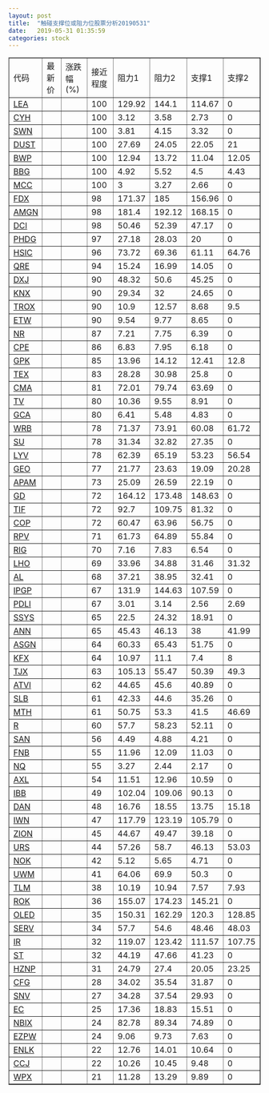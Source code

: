 ```yaml
---
layout: post
title:  "触碰支撑位或阻力位股票分析20190531"
date:   2019-05-31 01:35:59
categories: stock
---
```

<script type="text/javascript">
var stockList = []
stockList.push('gb_lea');
stockList.push('gb_cyh');
stockList.push('gb_swn');
stockList.push('gb_dust');
stockList.push('gb_bwp');
stockList.push('gb_bbg');
stockList.push('gb_mcc');
stockList.push('gb_fdx');
stockList.push('gb_amgn');
stockList.push('gb_dci');
stockList.push('gb_phdg');
stockList.push('gb_hsic');
stockList.push('gb_qre');
stockList.push('gb_dxj');
stockList.push('gb_knx');
stockList.push('gb_trox');
stockList.push('gb_etw');
stockList.push('gb_nr');
stockList.push('gb_cpe');
stockList.push('gb_gpk');
stockList.push('gb_tex');
stockList.push('gb_cma');
stockList.push('gb_tv');
stockList.push('gb_gca');
stockList.push('gb_wrb');
stockList.push('gb_su');
stockList.push('gb_lyv');
stockList.push('gb_geo');
stockList.push('gb_apam');
stockList.push('gb_gd');
stockList.push('gb_tif');
stockList.push('gb_cop');
stockList.push('gb_rpv');
stockList.push('gb_rig');
stockList.push('gb_lho');
stockList.push('gb_al');
stockList.push('gb_ipgp');
stockList.push('gb_pdli');
stockList.push('gb_ssys');
stockList.push('gb_ann');
stockList.push('gb_asgn');
stockList.push('gb_kfx');
stockList.push('gb_tjx');
stockList.push('gb_atvi');
stockList.push('gb_slb');
stockList.push('gb_mth');
stockList.push('gb_r');
stockList.push('gb_san');
stockList.push('gb_fnb');
stockList.push('gb_nq');
stockList.push('gb_axl');
stockList.push('gb_ibb');
stockList.push('gb_dan');
stockList.push('gb_iwn');
stockList.push('gb_zion');
stockList.push('gb_urs');
stockList.push('gb_nok');
stockList.push('gb_uwm');
stockList.push('gb_tlm');
stockList.push('gb_rok');
stockList.push('gb_oled');
stockList.push('gb_serv');
stockList.push('gb_ir');
stockList.push('gb_st');
stockList.push('gb_hznp');
stockList.push('gb_cfg');
stockList.push('gb_snv');
stockList.push('gb_ec');
stockList.push('gb_nbix');
stockList.push('gb_ezpw');
stockList.push('gb_enlk');
stockList.push('gb_ccj');
stockList.push('gb_wpx');
</script>
<table border="1">
 <tr>
 <td>代码</td>
 <td>最新价</td>
 <td>涨跌幅(%)</td>
 <td>接近程度</td>
 <td>阻力1</td>
 <td>阻力2</td>
 <td>支撑1</td>
 <td>支撑2</td>
</tr>
  <tr id="lea" class="red">
  <td><a href="http://stock.finance.sina.com.cn/usstock/quotes/LEA.html" target="_blank">LEA</a></td><td></td><td></td><td>100</td><td>129.92</td><td>144.1</td><td>114.67</td><td>0</td></tr>
  <tr id="cyh" class="green">
  <td><a href="http://stock.finance.sina.com.cn/usstock/quotes/CYH.html" target="_blank">CYH</a></td><td></td><td></td><td>100</td><td>3.12</td><td>3.58</td><td>2.73</td><td>0</td></tr>
  <tr id="swn" class="red">
  <td><a href="http://stock.finance.sina.com.cn/usstock/quotes/SWN.html" target="_blank">SWN</a></td><td></td><td></td><td>100</td><td>3.81</td><td>4.15</td><td>3.32</td><td>0</td></tr>
  <tr id="dust" class="green">
  <td><a href="http://stock.finance.sina.com.cn/usstock/quotes/DUST.html" target="_blank">DUST</a></td><td></td><td></td><td>100</td><td>27.69</td><td>24.05</td><td>22.05</td><td>21</td></tr>
  <tr id="bwp" class="green">
  <td><a href="http://stock.finance.sina.com.cn/usstock/quotes/BWP.html" target="_blank">BWP</a></td><td></td><td></td><td>100</td><td>12.94</td><td>13.72</td><td>11.04</td><td>12.05</td></tr>
  <tr id="bbg" class="red">
  <td><a href="http://stock.finance.sina.com.cn/usstock/quotes/BBG.html" target="_blank">BBG</a></td><td></td><td></td><td>100</td><td>4.92</td><td>5.52</td><td>4.5</td><td>4.43</td></tr>
  <tr id="mcc" class="green">
  <td><a href="http://stock.finance.sina.com.cn/usstock/quotes/MCC.html" target="_blank">MCC</a></td><td></td><td></td><td>100</td><td>3</td><td>3.27</td><td>2.66</td><td>0</td></tr>
  <tr id="fdx" class="green">
  <td><a href="http://stock.finance.sina.com.cn/usstock/quotes/FDX.html" target="_blank">FDX</a></td><td></td><td></td><td>98</td><td>171.37</td><td>185</td><td>156.96</td><td>0</td></tr>
  <tr id="amgn" class="green">
  <td><a href="http://stock.finance.sina.com.cn/usstock/quotes/AMGN.html" target="_blank">AMGN</a></td><td></td><td></td><td>98</td><td>181.4</td><td>192.12</td><td>168.15</td><td>0</td></tr>
  <tr id="dci" class="green">
  <td><a href="http://stock.finance.sina.com.cn/usstock/quotes/DCI.html" target="_blank">DCI</a></td><td></td><td></td><td>98</td><td>50.46</td><td>52.39</td><td>47.17</td><td>0</td></tr>
  <tr id="phdg" class="red">
  <td><a href="http://stock.finance.sina.com.cn/usstock/quotes/PHDG.html" target="_blank">PHDG</a></td><td></td><td></td><td>97</td><td>27.18</td><td>28.03</td><td>20</td><td>0</td></tr>
  <tr id="hsic" class="green">
  <td><a href="http://stock.finance.sina.com.cn/usstock/quotes/HSIC.html" target="_blank">HSIC</a></td><td></td><td></td><td>96</td><td>73.72</td><td>69.36</td><td>61.11</td><td>64.76</td></tr>
  <tr id="qre" class="red">
  <td><a href="http://stock.finance.sina.com.cn/usstock/quotes/QRE.html" target="_blank">QRE</a></td><td></td><td></td><td>94</td><td>15.24</td><td>16.99</td><td>14.05</td><td>0</td></tr>
  <tr id="dxj" class="red">
  <td><a href="http://stock.finance.sina.com.cn/usstock/quotes/DXJ.html" target="_blank">DXJ</a></td><td></td><td></td><td>90</td><td>48.32</td><td>50.6</td><td>45.25</td><td>0</td></tr>
  <tr id="knx" class="red">
  <td><a href="http://stock.finance.sina.com.cn/usstock/quotes/KNX.html" target="_blank">KNX</a></td><td></td><td></td><td>90</td><td>29.34</td><td>32</td><td>24.65</td><td>0</td></tr>
  <tr id="trox" class="green">
  <td><a href="http://stock.finance.sina.com.cn/usstock/quotes/TROX.html" target="_blank">TROX</a></td><td></td><td></td><td>90</td><td>10.9</td><td>12.57</td><td>8.68</td><td>9.5</td></tr>
  <tr id="etw" class="red">
  <td><a href="http://stock.finance.sina.com.cn/usstock/quotes/ETW.html" target="_blank">ETW</a></td><td></td><td></td><td>90</td><td>9.54</td><td>9.77</td><td>8.65</td><td>0</td></tr>
  <tr id="nr" class="red">
  <td><a href="http://stock.finance.sina.com.cn/usstock/quotes/NR.html" target="_blank">NR</a></td><td></td><td></td><td>87</td><td>7.21</td><td>7.75</td><td>6.39</td><td>0</td></tr>
  <tr id="cpe" class="red">
  <td><a href="http://stock.finance.sina.com.cn/usstock/quotes/CPE.html" target="_blank">CPE</a></td><td></td><td></td><td>86</td><td>6.83</td><td>7.95</td><td>6.18</td><td>0</td></tr>
  <tr id="gpk" class="green">
  <td><a href="http://stock.finance.sina.com.cn/usstock/quotes/GPK.html" target="_blank">GPK</a></td><td></td><td></td><td>85</td><td>13.96</td><td>14.12</td><td>12.41</td><td>12.8</td></tr>
  <tr id="tex" class="red">
  <td><a href="http://stock.finance.sina.com.cn/usstock/quotes/TEX.html" target="_blank">TEX</a></td><td></td><td></td><td>83</td><td>28.28</td><td>30.98</td><td>25.8</td><td>0</td></tr>
  <tr id="cma" class="red">
  <td><a href="http://stock.finance.sina.com.cn/usstock/quotes/CMA.html" target="_blank">CMA</a></td><td></td><td></td><td>81</td><td>72.01</td><td>79.74</td><td>63.69</td><td>0</td></tr>
  <tr id="tv" class="red">
  <td><a href="http://stock.finance.sina.com.cn/usstock/quotes/TV.html" target="_blank">TV</a></td><td></td><td></td><td>80</td><td>10.36</td><td>9.55</td><td>8.91</td><td>0</td></tr>
  <tr id="gca" class="green">
  <td><a href="http://stock.finance.sina.com.cn/usstock/quotes/GCA.html" target="_blank">GCA</a></td><td></td><td></td><td>80</td><td>6.41</td><td>5.48</td><td>4.83</td><td>0</td></tr>
  <tr id="wrb" class="green">
  <td><a href="http://stock.finance.sina.com.cn/usstock/quotes/WRB.html" target="_blank">WRB</a></td><td></td><td></td><td>78</td><td>71.37</td><td>73.91</td><td>60.08</td><td>61.72</td></tr>
  <tr id="su" class="red">
  <td><a href="http://stock.finance.sina.com.cn/usstock/quotes/SU.html" target="_blank">SU</a></td><td></td><td></td><td>78</td><td>31.34</td><td>32.82</td><td>27.35</td><td>0</td></tr>
  <tr id="lyv" class="red">
  <td><a href="http://stock.finance.sina.com.cn/usstock/quotes/LYV.html" target="_blank">LYV</a></td><td></td><td></td><td>78</td><td>62.39</td><td>65.19</td><td>53.23</td><td>56.54</td></tr>
  <tr id="geo" class="red">
  <td><a href="http://stock.finance.sina.com.cn/usstock/quotes/GEO.html" target="_blank">GEO</a></td><td></td><td></td><td>77</td><td>21.77</td><td>23.63</td><td>19.09</td><td>20.28</td></tr>
  <tr id="apam" class="red">
  <td><a href="http://stock.finance.sina.com.cn/usstock/quotes/APAM.html" target="_blank">APAM</a></td><td></td><td></td><td>73</td><td>25.09</td><td>26.59</td><td>22.19</td><td>0</td></tr>
  <tr id="gd" class="red">
  <td><a href="http://stock.finance.sina.com.cn/usstock/quotes/GD.html" target="_blank">GD</a></td><td></td><td></td><td>72</td><td>164.12</td><td>173.48</td><td>148.63</td><td>0</td></tr>
  <tr id="tif" class="red">
  <td><a href="http://stock.finance.sina.com.cn/usstock/quotes/TIF.html" target="_blank">TIF</a></td><td></td><td></td><td>72</td><td>92.7</td><td>109.75</td><td>81.32</td><td>0</td></tr>
  <tr id="cop" class="red">
  <td><a href="http://stock.finance.sina.com.cn/usstock/quotes/COP.html" target="_blank">COP</a></td><td></td><td></td><td>72</td><td>60.47</td><td>63.96</td><td>56.75</td><td>0</td></tr>
  <tr id="rpv" class="red">
  <td><a href="http://stock.finance.sina.com.cn/usstock/quotes/RPV.html" target="_blank">RPV</a></td><td></td><td></td><td>71</td><td>61.73</td><td>64.89</td><td>55.84</td><td>0</td></tr>
  <tr id="rig" class="green">
  <td><a href="http://stock.finance.sina.com.cn/usstock/quotes/RIG.html" target="_blank">RIG</a></td><td></td><td></td><td>70</td><td>7.16</td><td>7.83</td><td>6.54</td><td>0</td></tr>
  <tr id="lho" class="green">
  <td><a href="http://stock.finance.sina.com.cn/usstock/quotes/LHO.html" target="_blank">LHO</a></td><td></td><td></td><td>69</td><td>33.96</td><td>34.88</td><td>31.46</td><td>31.32</td></tr>
  <tr id="al" class="red">
  <td><a href="http://stock.finance.sina.com.cn/usstock/quotes/AL.html" target="_blank">AL</a></td><td></td><td></td><td>68</td><td>37.21</td><td>38.95</td><td>32.41</td><td>0</td></tr>
  <tr id="ipgp" class="red">
  <td><a href="http://stock.finance.sina.com.cn/usstock/quotes/IPGP.html" target="_blank">IPGP</a></td><td></td><td></td><td>67</td><td>131.9</td><td>144.63</td><td>107.59</td><td>0</td></tr>
  <tr id="pdli" class="red">
  <td><a href="http://stock.finance.sina.com.cn/usstock/quotes/PDLI.html" target="_blank">PDLI</a></td><td></td><td></td><td>67</td><td>3.01</td><td>3.14</td><td>2.56</td><td>2.69</td></tr>
  <tr id="ssys" class="red">
  <td><a href="http://stock.finance.sina.com.cn/usstock/quotes/SSYS.html" target="_blank">SSYS</a></td><td></td><td></td><td>65</td><td>22.5</td><td>24.32</td><td>18.91</td><td>0</td></tr>
  <tr id="ann" class="red">
  <td><a href="http://stock.finance.sina.com.cn/usstock/quotes/ANN.html" target="_blank">ANN</a></td><td></td><td></td><td>65</td><td>45.43</td><td>46.13</td><td>38</td><td>41.99</td></tr>
  <tr id="asgn" class="green">
  <td><a href="http://stock.finance.sina.com.cn/usstock/quotes/ASGN.html" target="_blank">ASGN</a></td><td></td><td></td><td>64</td><td>60.33</td><td>65.43</td><td>51.75</td><td>0</td></tr>
  <tr id="kfx" class="green">
  <td><a href="http://stock.finance.sina.com.cn/usstock/quotes/KFX.html" target="_blank">KFX</a></td><td></td><td></td><td>64</td><td>10.97</td><td>11.1</td><td>7.4</td><td>8</td></tr>
  <tr id="tjx" class="green">
  <td><a href="http://stock.finance.sina.com.cn/usstock/quotes/TJX.html" target="_blank">TJX</a></td><td></td><td></td><td>63</td><td>105.13</td><td>55.47</td><td>50.39</td><td>49.3</td></tr>
  <tr id="atvi" class="red">
  <td><a href="http://stock.finance.sina.com.cn/usstock/quotes/ATVI.html" target="_blank">ATVI</a></td><td></td><td></td><td>62</td><td>44.65</td><td>45.6</td><td>40.89</td><td>0</td></tr>
  <tr id="slb" class="green">
  <td><a href="http://stock.finance.sina.com.cn/usstock/quotes/SLB.html" target="_blank">SLB</a></td><td></td><td></td><td>61</td><td>42.33</td><td>44.6</td><td>35.26</td><td>0</td></tr>
  <tr id="mth" class="red">
  <td><a href="http://stock.finance.sina.com.cn/usstock/quotes/MTH.html" target="_blank">MTH</a></td><td></td><td></td><td>61</td><td>50.75</td><td>53.3</td><td>41.5</td><td>46.69</td></tr>
  <tr id="r" class="green">
  <td><a href="http://stock.finance.sina.com.cn/usstock/quotes/R.html" target="_blank">R</a></td><td></td><td></td><td>60</td><td>57.7</td><td>58.23</td><td>52.11</td><td>0</td></tr>
  <tr id="san" class="red">
  <td><a href="http://stock.finance.sina.com.cn/usstock/quotes/SAN.html" target="_blank">SAN</a></td><td></td><td></td><td>56</td><td>4.49</td><td>4.88</td><td>4.21</td><td>0</td></tr>
  <tr id="fnb" class="green">
  <td><a href="http://stock.finance.sina.com.cn/usstock/quotes/FNB.html" target="_blank">FNB</a></td><td></td><td></td><td>55</td><td>11.96</td><td>12.09</td><td>11.03</td><td>0</td></tr>
  <tr id="nq" class="green">
  <td><a href="http://stock.finance.sina.com.cn/usstock/quotes/NQ.html" target="_blank">NQ</a></td><td></td><td></td><td>55</td><td>3.27</td><td>2.44</td><td>2.17</td><td>0</td></tr>
  <tr id="axl" class="green">
  <td><a href="http://stock.finance.sina.com.cn/usstock/quotes/AXL.html" target="_blank">AXL</a></td><td></td><td></td><td>54</td><td>11.51</td><td>12.96</td><td>10.59</td><td>0</td></tr>
  <tr id="ibb" class="red">
  <td><a href="http://stock.finance.sina.com.cn/usstock/quotes/IBB.html" target="_blank">IBB</a></td><td></td><td></td><td>49</td><td>102.04</td><td>109.06</td><td>90.13</td><td>0</td></tr>
  <tr id="dan" class="green">
  <td><a href="http://stock.finance.sina.com.cn/usstock/quotes/DAN.html" target="_blank">DAN</a></td><td></td><td></td><td>48</td><td>16.76</td><td>18.55</td><td>13.75</td><td>15.18</td></tr>
  <tr id="iwn" class="red">
  <td><a href="http://stock.finance.sina.com.cn/usstock/quotes/IWN.html" target="_blank">IWN</a></td><td></td><td></td><td>47</td><td>117.79</td><td>123.19</td><td>105.79</td><td>0</td></tr>
  <tr id="zion" class="red">
  <td><a href="http://stock.finance.sina.com.cn/usstock/quotes/ZION.html" target="_blank">ZION</a></td><td></td><td></td><td>45</td><td>44.67</td><td>49.47</td><td>39.18</td><td>0</td></tr>
  <tr id="urs" class="green">
  <td><a href="http://stock.finance.sina.com.cn/usstock/quotes/URS.html" target="_blank">URS</a></td><td></td><td></td><td>44</td><td>57.26</td><td>58.7</td><td>46.13</td><td>53.03</td></tr>
  <tr id="nok" class="red">
  <td><a href="http://stock.finance.sina.com.cn/usstock/quotes/NOK.html" target="_blank">NOK</a></td><td></td><td></td><td>42</td><td>5.12</td><td>5.65</td><td>4.71</td><td>0</td></tr>
  <tr id="uwm" class="red">
  <td><a href="http://stock.finance.sina.com.cn/usstock/quotes/UWM.html" target="_blank">UWM</a></td><td></td><td></td><td>41</td><td>64.06</td><td>69.9</td><td>50.3</td><td>0</td></tr>
  <tr id="tlm" class="green">
  <td><a href="http://stock.finance.sina.com.cn/usstock/quotes/TLM.html" target="_blank">TLM</a></td><td></td><td></td><td>38</td><td>10.19</td><td>10.94</td><td>7.57</td><td>7.93</td></tr>
  <tr id="rok" class="green">
  <td><a href="http://stock.finance.sina.com.cn/usstock/quotes/ROK.html" target="_blank">ROK</a></td><td></td><td></td><td>36</td><td>155.07</td><td>174.23</td><td>145.21</td><td>0</td></tr>
  <tr id="oled" class="red">
  <td><a href="http://stock.finance.sina.com.cn/usstock/quotes/OLED.html" target="_blank">OLED</a></td><td></td><td></td><td>35</td><td>150.31</td><td>162.29</td><td>120.3</td><td>128.85</td></tr>
  <tr id="serv" class="red">
  <td><a href="http://stock.finance.sina.com.cn/usstock/quotes/SERV.html" target="_blank">SERV</a></td><td></td><td></td><td>34</td><td>57.7</td><td>54.6</td><td>48.46</td><td>48.03</td></tr>
  <tr id="ir" class="green">
  <td><a href="http://stock.finance.sina.com.cn/usstock/quotes/IR.html" target="_blank">IR</a></td><td></td><td></td><td>32</td><td>119.07</td><td>123.42</td><td>111.57</td><td>107.75</td></tr>
  <tr id="st" class="red">
  <td><a href="http://stock.finance.sina.com.cn/usstock/quotes/ST.html" target="_blank">ST</a></td><td></td><td></td><td>32</td><td>44.19</td><td>47.66</td><td>41.23</td><td>0</td></tr>
  <tr id="hznp" class="red">
  <td><a href="http://stock.finance.sina.com.cn/usstock/quotes/HZNP.html" target="_blank">HZNP</a></td><td></td><td></td><td>31</td><td>24.79</td><td>27.4</td><td>20.05</td><td>23.25</td></tr>
  <tr id="cfg" class="red">
  <td><a href="http://stock.finance.sina.com.cn/usstock/quotes/CFG.html" target="_blank">CFG</a></td><td></td><td></td><td>28</td><td>34.02</td><td>35.54</td><td>31.87</td><td>0</td></tr>
  <tr id="snv" class="red">
  <td><a href="http://stock.finance.sina.com.cn/usstock/quotes/SNV.html" target="_blank">SNV</a></td><td></td><td></td><td>27</td><td>34.28</td><td>37.54</td><td>29.93</td><td>0</td></tr>
  <tr id="ec" class="red">
  <td><a href="http://stock.finance.sina.com.cn/usstock/quotes/EC.html" target="_blank">EC</a></td><td></td><td></td><td>25</td><td>17.36</td><td>18.83</td><td>15.51</td><td>0</td></tr>
  <tr id="nbix" class="green">
  <td><a href="http://stock.finance.sina.com.cn/usstock/quotes/NBIX.html" target="_blank">NBIX</a></td><td></td><td></td><td>24</td><td>82.78</td><td>89.34</td><td>74.89</td><td>0</td></tr>
  <tr id="ezpw" class="red">
  <td><a href="http://stock.finance.sina.com.cn/usstock/quotes/EZPW.html" target="_blank">EZPW</a></td><td></td><td></td><td>24</td><td>9.06</td><td>9.73</td><td>7.63</td><td>0</td></tr>
  <tr id="enlk" class="red">
  <td><a href="http://stock.finance.sina.com.cn/usstock/quotes/ENLK.html" target="_blank">ENLK</a></td><td></td><td></td><td>22</td><td>12.76</td><td>14.01</td><td>10.64</td><td>0</td></tr>
  <tr id="ccj" class="red">
  <td><a href="http://stock.finance.sina.com.cn/usstock/quotes/CCJ.html" target="_blank">CCJ</a></td><td></td><td></td><td>22</td><td>10.26</td><td>10.45</td><td>9.48</td><td>0</td></tr>
  <tr id="wpx" class="red">
  <td><a href="http://stock.finance.sina.com.cn/usstock/quotes/WPX.html" target="_blank">WPX</a></td><td></td><td></td><td>21</td><td>11.28</td><td>13.29</td><td>9.89</td><td>0</td></tr>
</table>
